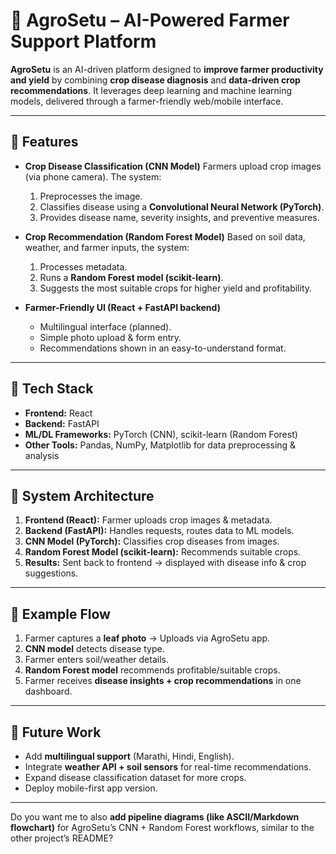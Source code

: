# 🌾 AgroSetu – AI-Powered Farmer Support Platform

**AgroSetu** is an AI-driven platform designed to **improve farmer productivity and yield** by combining **crop disease diagnosis** and **data-driven crop recommendations**. It leverages deep learning and machine learning models, delivered through a farmer-friendly web/mobile interface.

---

## 🚜 Features

* **Crop Disease Classification (CNN Model)**
  Farmers upload crop images (via phone camera). The system:

  1. Preprocesses the image.
  2. Classifies disease using a **Convolutional Neural Network (PyTorch)**.
  3. Provides disease name, severity insights, and preventive measures.

* **Crop Recommendation (Random Forest Model)**
  Based on soil data, weather, and farmer inputs, the system:

  1. Processes metadata.
  2. Runs a **Random Forest model (scikit-learn)**.
  3. Suggests the most suitable crops for higher yield and profitability.

* **Farmer-Friendly UI (React + FastAPI backend)**

  * Multilingual interface (planned).
  * Simple photo upload & form entry.
  * Recommendations shown in an easy-to-understand format.

---

## 🧠 Tech Stack

* **Frontend:** React
* **Backend:** FastAPI
* **ML/DL Frameworks:** PyTorch (CNN), scikit-learn (Random Forest)
* **Other Tools:** Pandas, NumPy, Matplotlib for data preprocessing & analysis

---

## 📌 System Architecture

1. **Frontend (React):** Farmer uploads crop images & metadata.
2. **Backend (FastAPI):** Handles requests, routes data to ML models.
3. **CNN Model (PyTorch):** Classifies crop diseases from images.
4. **Random Forest Model (scikit-learn):** Recommends suitable crops.
5. **Results:** Sent back to frontend → displayed with disease info & crop suggestions.

---

## 🔗 Example Flow

1. Farmer captures a **leaf photo** → Uploads via AgroSetu app.
2. **CNN model** detects disease type.
3. Farmer enters soil/weather details.
4. **Random Forest model** recommends profitable/suitable crops.
5. Farmer receives **disease insights + crop recommendations** in one dashboard.

---



## 🎯 Future Work

* Add **multilingual support** (Marathi, Hindi, English).
* Integrate **weather API + soil sensors** for real-time recommendations.
* Expand disease classification dataset for more crops.
* Deploy mobile-first app version.

---

Do you want me to also **add pipeline diagrams (like ASCII/Markdown flowchart)** for AgroSetu’s CNN + Random Forest workflows, similar to the other project’s README?
